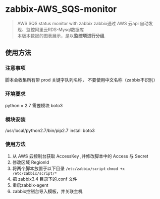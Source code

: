 # zabbix-AWS_SQS-monitor

> AWS SQS status monitor with zabbix
> zabbix通过 AWS 云api 自动发现、监控阿里云RDS-Mysql数据库  
> 本版本数据的图表展示，是以**监控项进行分组**.

## 使用方法
### 注意事项
脚本会收集所有带 prod 关键字队列名称，
不要使用中文名称（zabbix不识别）

### 环境要求
python = 2.7
需要模块 boto3

### 模块安装
/usr/local/python2.7/bin/pip2.7 install boto3

### 使用方法
1. 从 AWS 云控制台获取 AccessKey ,并修改脚本中的 Access 与 Secret
2. 修改区域 RegionId
3. 将两个脚本放置于以下目录
`/etc/zabbix/script`
`chmod +x /etc/zabbix/script/*`
4. 把 zabbix3.4 目录下的.conf 文件
5. 重启zabbix-agent
6. zabbix控制台导入模板，并关联主机
